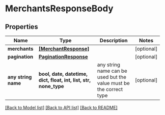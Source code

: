 # MerchantsResponseBody


## Properties
Name | Type | Description | Notes
------------ | ------------- | ------------- | -------------
**merchants** | [**[MerchantResponse]**](MerchantResponse.md) |  | [optional] 
**pagination** | [**PaginationResponse**](PaginationResponse.md) |  | [optional] 
**any string name** | **bool, date, datetime, dict, float, int, list, str, none_type** | any string name can be used but the value must be the correct type | [optional]

[[Back to Model list]](../README.md#documentation-for-models) [[Back to API list]](../README.md#documentation-for-api-endpoints) [[Back to README]](../README.md)


